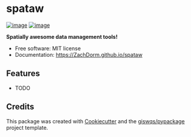 # spataw


[![image](https://img.shields.io/pypi/v/spataw.svg)](https://pypi.python.org/pypi/spataw)
[![image](https://img.shields.io/conda/vn/conda-forge/spataw.svg)](https://anaconda.org/conda-forge/spataw)


**Spatially awesome data management tools!**


-   Free software: MIT license
-   Documentation: https://ZachDorm.github.io/spataw
    

## Features

-   TODO

## Credits

This package was created with [Cookiecutter](https://github.com/cookiecutter/cookiecutter) and the [giswqs/pypackage](https://github.com/giswqs/pypackage) project template.
